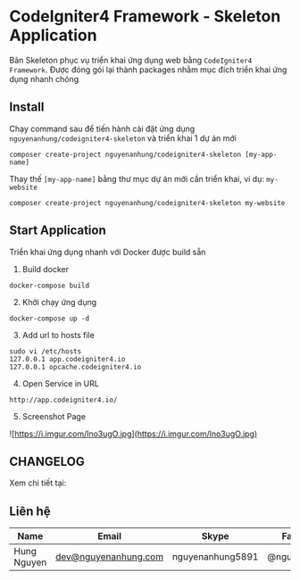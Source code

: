 # CodeIgniter4 Framework - Skeleton Application

Bản Skeleton phục vụ triển khai ứng dụng web bằng `CodeIgniter4 Framework`. Được đóng gói lại thành packages nhằm mục đích triển khai ứng dụng nhanh chóng

## Install

Chạy command sau để tiến hành cài đặt ứng dụng `nguyenanhung/codeigniter4-skeleton` và triển khai 1 dự án mới

```shell
composer create-project nguyenanhung/codeigniter4-skeleton [my-app-name]
```

Thay thế `[my-app-name]` bằng thư mục dự án mới cần triển khai, ví dụ: `my-website`

```shell
composer create-project nguyenanhung/codeigniter4-skeleton my-website
```

## Start Application
Triển khai ứng dụng nhanh với Docker được build sẵn

1. Build docker
```shell
docker-compose build
```
2. Khởi chạy ứng dụng
```shell
docker-compose up -d
```
3. Add url to hosts file
```shell
sudo vi /etc/hosts
127.0.0.1 app.codeigniter4.io
127.0.0.1 opcache.codeigniter4.io
```
4. Open Service in URL
```shell
http://app.codeigniter4.io/
```
5. Screenshot Page

![https://i.imgur.com/lno3ugO.jpg](https://i.imgur.com/lno3ugO.jpg)


## CHANGELOG

Xem chi tiết tại: 

## Liên hệ

| Name        | Email                | Skype            | Facebook      |
| ----------- | -------------------- | ---------------- | ------------- |
| Hung Nguyen | dev@nguyenanhung.com | nguyenanhung5891 | @nguyenanhung |

